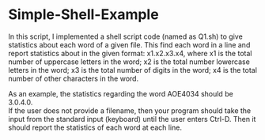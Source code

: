 # Simple-Shell-Example

In this script, I implemented a shell script code (named as Q1.sh) to give statistics 
about each word of a given file. This find each word in a line and report  statistics 
about in the given format: x1.x2.x3.x4, where x1 is the total number of uppercase letters 
in the word; x2 is the total number lowercase letters in the word; x3 is the total number 
of digits in the word; x4 is the total number of other characters in the word.  
 
As an example, the statistics regarding the word AOE4034 should be 3.0.4.0.  
If  the  user  does  not  provide  a  filename, then  your  program  should  take  the  input  from 
the  standard  input  (keyboard)  until  the  user  enters  Ctrl-D.    Then  it  should  report  the 
statistics  of  each  word  at  each  line. 
